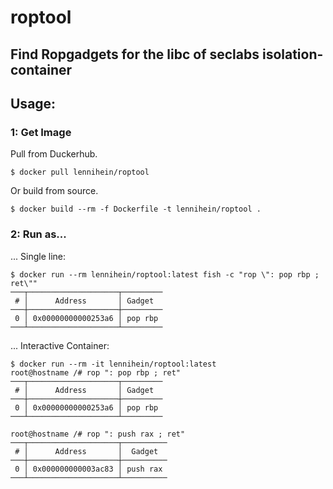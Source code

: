 # roptool
Find Ropgadgets for the libc of seclabs isolation-container
---
## Usage:

### 1: Get Image

Pull from Duckerhub.
```
$ docker pull lennihein/roptool
```
Or build from source.
```
$ docker build --rm -f Dockerfile -t lennihein/roptool .
```
### 2: Run as...

... Single line:
``` 
$ docker run --rm lennihein/roptool:latest fish -c "rop \": pop rbp ; ret\""
───┬────────────────────┬─────────
 # │      Address       │ Gadget
───┼────────────────────┼─────────
 0 │ 0x00000000000253a6 │ pop rbp
───┴────────────────────┴─────────
```

... Interactive Container:
``` 
$ docker run --rm -it lennihein/roptool:latest
root@hostname /# rop ": pop rbp ; ret"
───┬────────────────────┬─────────
 # │      Address       │ Gadget
───┼────────────────────┼─────────
 0 │ 0x00000000000253a6 │ pop rbp
───┴────────────────────┴─────────

root@hostname /# rop ": push rax ; ret"
───┬────────────────────┬──────────
 # │      Address       │  Gadget
───┼────────────────────┼──────────
 0 │ 0x000000000003ac83 │ push rax
───┴────────────────────┴──────────

```
